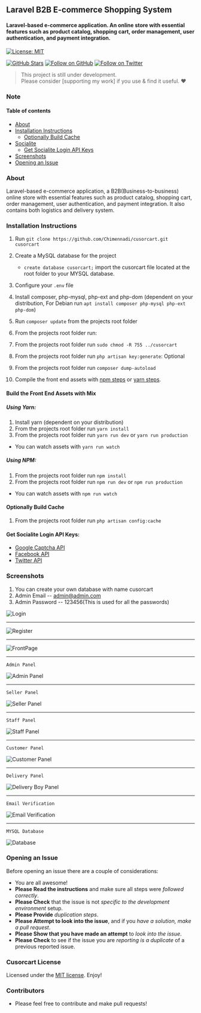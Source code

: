 ## Laravel B2B E-commerce Shopping System

#### Laravel-based e-commerce application. An online store with essential features such as product catalog, shopping cart, order management, user authentication, and payment integration.

[![License: MIT](https://img.shields.io/badge/License-MIT-yellow.svg)](https://opensource.org/licenses/MIT)

[![GitHub Stars](https://img.shields.io/github/stars/Chimennadi/cusorcart?style=social)](https://github.com/Chimennadi)
[![Follow on GitHub](https://img.shields.io/github/followers/Chimennadi?style=social)](https://github.com/Chimennadi)
[![Follow on Twitter](https://img.shields.io/twitter/follow/beekyhe?style=social&logo=twitter)](https://twitter.com/intent/follow?screen_name=beekyhe)

> This project is still under development.<br>
> Please consider [supporting my work] if you use & find it useful. ❤️

### Note


#### Table of contents

-   [About](#about)
-   [Installation Instructions](#installation-instructions)
    -   [Optionally Build Cache](#optionally-build-cache)
-   [Socialite](#socialite)
    -   [Get Socialite Login API Keys](#get-socialite-login-api-keys)
-   [Screenshots](#screenshots)
-   [Opening an Issue](#opening-an-issue)

### About

Laravel-based e-commerce application, a B2B(Business-to-business) online store with essential features such as product catalog, shopping cart, order management, user authentication, and payment integration. It also contains both logistics and delivery system.



### Installation Instructions

1. Run `git clone https://github.com/Chimennadi/cusorcart.git cusorcart`
2. Create a MySQL database for the project
    - `create database cusorcart;` import the cusorcart file located at the root folder to your MYSQL database.
4. Configure your `.env` file
5. Install composer, php-mysql, php-ext and php-dom (dependent on your distribution, For Debian run `apt install composer php-mysql php-ext php-dom`)
6. Run `composer update` from the projects root folder
7. From the projects root folder run:

7. From the projects root folder run `sudo chmod -R 755 ../cusorcart`
8. From the projects root folder run `php artisan key:generate`: Optional
10. From the projects root folder run `composer dump-autoload`
12. Compile the front end assets with [npm steps](#using-npm) or [yarn steps](#using-yarn).

#### Build the Front End Assets with Mix

##### Using Yarn:

1. Install yarn (dependent on your distribution)
2. From the projects root folder run `yarn install`
3. From the projects root folder run `yarn run dev` or `yarn run production`

-   You can watch assets with `yarn run watch`

##### Using NPM:

1. From the projects root folder run `npm install`
2. From the projects root folder run `npm run dev` or `npm run production`

-   You can watch assets with `npm run watch`

#### Optionally Build Cache

1. From the projects root folder run `php artisan config:cache`



#### Get Socialite Login API Keys:

-   [Google Captcha API](https://www.google.com/recaptcha/admin#list)
-   [Facebook API](https://developers.facebook.com/)
-   [Twitter API](https://apps.twitter.com/)



### Screenshots

1. You can create your own database with name cusorcart
2. Admin Email -- admin@admin.com
3. Admin Password -- 123456(This is used for all the passwords)


![Login](https://github.com/Chimennadi/cusorcart/blob/main/screenshots/login.png)

--------------------------------------------------------------------------------------

![Register](https://github.com/Chimennadi/cusorcart/blob/main/screenshots/register.png)

--------------------------------------------------------------------------------------

![FrontPage](https://github.com/Chimennadi/cusorcart/blob/main/screenshots/frontpage.png)

--------------------------------------------------------------------------------------

`Admin Panel`

![Admin Panel](https://github.com/Chimennadi/cusorcart/blob/main/screenshots/admin.png)

--------------------------------------------------------------------------------------

`Seller Panel`

![Seller Panel](https://github.com/Chimennadi/cusorcart/blob/main/screenshots/seller.png)

-------------------------------------------------------------------------------------

`Staff Panel`

![Staff Panel](https://github.com/Chimennadi/cusorcart/blob/main/screenshots/staff.png)

--------------------------------------------------------------------------------------

`Customer Panel`

![Customer Panel](https://github.com/Chimennadi/cusorcart/blob/main/screenshots/customer.png)

--------------------------------------------------------------------------------------

`Delivery Panel`

![Delivery Boy Panel](https://github.com/Chimennadi/cusorcart/blob/main/screenshots/delivery_boy.png)

--------------------------------------------------------------------------------------

`Email Verification`

![Email Verification](https://github.com/Chimennadi/cusorcart/blob/main/screenshots/email_register.png)

---------------------------------------------------------------------------------------

`MYSQL Database`

![Database](https://github.com/Chimennadi/cusorcart/blob/main/screenshots/database.png)





### Opening an Issue

Before opening an issue there are a couple of considerations:

-   You are all awesome!
-   **Please Read the instructions** and make sure all steps were _followed correctly_.
-   **Please Check** that the issue is not _specific to the development environment_ setup.
-   **Please Provide** _duplication steps_.
-   **Please Attempt to look into the issue**, and if you _have a solution, make a pull request_.
-   **Please Show that you have made an attempt** to _look into the issue_.
-   **Please Check** to see if the issue you are _reporting is a duplicate_ of a previous reported issue.

### Cusorcart License

Licensed under the [MIT license](https://opensource.org/licenses/MIT). Enjoy!

### Contributors

-   Please feel free to contribute and make pull requests!
